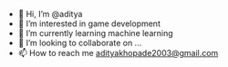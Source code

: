 - 👋 Hi, I’m @aditya 
- 👀 I’m interested in game development
- 🌱 I’m currently learning machine learning
- 💞️ I’m looking to collaborate on ...
- 📫 How to reach me adityakhopade2003@gmail.com

<!---
adii2710/adii2710 is a ✨ special ✨ repository because its `README.md` (this file) appears on your GitHub profile.
You can click the Preview link to take a look at your changes.
--->
